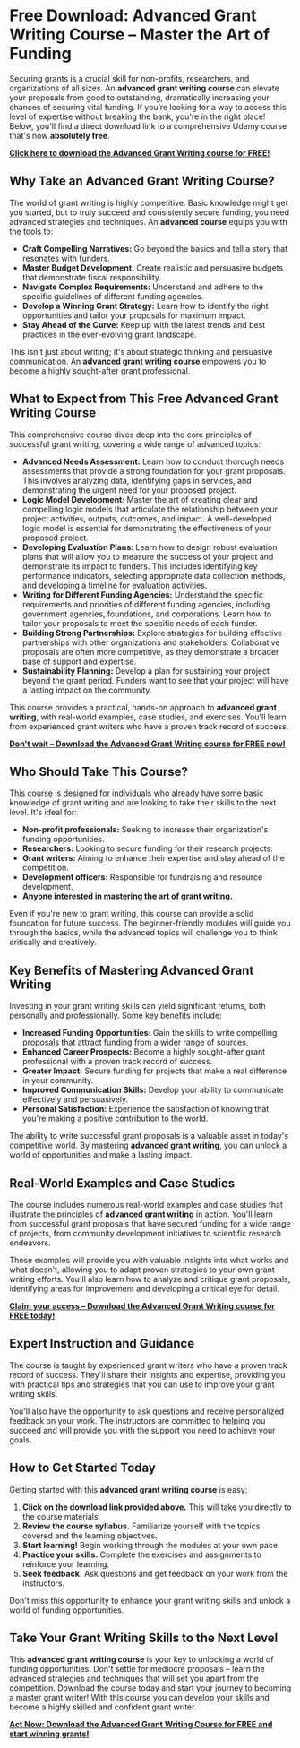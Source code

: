 # Free Download: Advanced Grant Writing Course – Master the Art of Funding

Securing grants is a crucial skill for non-profits, researchers, and organizations of all sizes. An **advanced grant writing course** can elevate your proposals from good to outstanding, dramatically increasing your chances of securing vital funding. If you’re looking for a way to access this level of expertise without breaking the bank, you're in the right place! Below, you'll find a direct download link to a comprehensive Udemy course that's now **absolutely free**.

[**Click here to download the Advanced Grant Writing course for FREE!**](https://udemywork.com/advanced-grant-writing-course)

## Why Take an Advanced Grant Writing Course?

The world of grant writing is highly competitive. Basic knowledge might get you started, but to truly succeed and consistently secure funding, you need advanced strategies and techniques. An **advanced course** equips you with the tools to:

*   **Craft Compelling Narratives:** Go beyond the basics and tell a story that resonates with funders.
*   **Master Budget Development:** Create realistic and persuasive budgets that demonstrate fiscal responsibility.
*   **Navigate Complex Requirements:** Understand and adhere to the specific guidelines of different funding agencies.
*   **Develop a Winning Grant Strategy:** Learn how to identify the right opportunities and tailor your proposals for maximum impact.
*   **Stay Ahead of the Curve:** Keep up with the latest trends and best practices in the ever-evolving grant landscape.

This isn't just about writing; it's about strategic thinking and persuasive communication. An **advanced grant writing course** empowers you to become a highly sought-after grant professional.

## What to Expect from This Free Advanced Grant Writing Course

This comprehensive course dives deep into the core principles of successful grant writing, covering a wide range of advanced topics:

*   **Advanced Needs Assessment:** Learn how to conduct thorough needs assessments that provide a strong foundation for your grant proposals. This involves analyzing data, identifying gaps in services, and demonstrating the urgent need for your proposed project.
*   **Logic Model Development:** Master the art of creating clear and compelling logic models that articulate the relationship between your project activities, outputs, outcomes, and impact. A well-developed logic model is essential for demonstrating the effectiveness of your proposed project.
*   **Developing Evaluation Plans:** Learn how to design robust evaluation plans that will allow you to measure the success of your project and demonstrate its impact to funders. This includes identifying key performance indicators, selecting appropriate data collection methods, and developing a timeline for evaluation activities.
*   **Writing for Different Funding Agencies:** Understand the specific requirements and priorities of different funding agencies, including government agencies, foundations, and corporations. Learn how to tailor your proposals to meet the specific needs of each funder.
*   **Building Strong Partnerships:** Explore strategies for building effective partnerships with other organizations and stakeholders. Collaborative proposals are often more competitive, as they demonstrate a broader base of support and expertise.
*   **Sustainability Planning:** Develop a plan for sustaining your project beyond the grant period. Funders want to see that your project will have a lasting impact on the community.

This course provides a practical, hands-on approach to **advanced grant writing**, with real-world examples, case studies, and exercises. You'll learn from experienced grant writers who have a proven track record of success.

[**Don't wait – Download the Advanced Grant Writing course for FREE now!**](https://udemywork.com/advanced-grant-writing-course)

## Who Should Take This Course?

This course is designed for individuals who already have some basic knowledge of grant writing and are looking to take their skills to the next level. It's ideal for:

*   **Non-profit professionals:** Seeking to increase their organization's funding opportunities.
*   **Researchers:** Looking to secure funding for their research projects.
*   **Grant writers:** Aiming to enhance their expertise and stay ahead of the competition.
*   **Development officers:** Responsible for fundraising and resource development.
*   **Anyone interested in mastering the art of grant writing.**

Even if you're new to grant writing, this course can provide a solid foundation for future success. The beginner-friendly modules will guide you through the basics, while the advanced topics will challenge you to think critically and creatively.

## Key Benefits of Mastering Advanced Grant Writing

Investing in your grant writing skills can yield significant returns, both personally and professionally. Some key benefits include:

*   **Increased Funding Opportunities:** Gain the skills to write compelling proposals that attract funding from a wider range of sources.
*   **Enhanced Career Prospects:** Become a highly sought-after grant professional with a proven track record of success.
*   **Greater Impact:** Secure funding for projects that make a real difference in your community.
*   **Improved Communication Skills:** Develop your ability to communicate effectively and persuasively.
*   **Personal Satisfaction:** Experience the satisfaction of knowing that you're making a positive contribution to the world.

The ability to write successful grant proposals is a valuable asset in today's competitive world. By mastering **advanced grant writing**, you can unlock a world of opportunities and make a lasting impact.

## Real-World Examples and Case Studies

The course includes numerous real-world examples and case studies that illustrate the principles of **advanced grant writing** in action. You'll learn from successful grant proposals that have secured funding for a wide range of projects, from community development initiatives to scientific research endeavors.

These examples will provide you with valuable insights into what works and what doesn't, allowing you to adapt proven strategies to your own grant writing efforts. You'll also learn how to analyze and critique grant proposals, identifying areas for improvement and developing a critical eye for detail.

[**Claim your access – Download the Advanced Grant Writing course for FREE today!**](https://udemywork.com/advanced-grant-writing-course)

## Expert Instruction and Guidance

The course is taught by experienced grant writers who have a proven track record of success. They'll share their insights and expertise, providing you with practical tips and strategies that you can use to improve your grant writing skills.

You'll also have the opportunity to ask questions and receive personalized feedback on your work. The instructors are committed to helping you succeed and will provide you with the support you need to achieve your goals.

## How to Get Started Today

Getting started with this **advanced grant writing course** is easy:

1.  **Click on the download link provided above.** This will take you directly to the course materials.
2.  **Review the course syllabus.** Familiarize yourself with the topics covered and the learning objectives.
3.  **Start learning!** Begin working through the modules at your own pace.
4.  **Practice your skills.** Complete the exercises and assignments to reinforce your learning.
5.  **Seek feedback.** Ask questions and get feedback on your work from the instructors.

Don't miss this opportunity to enhance your grant writing skills and unlock a world of funding opportunities.

## Take Your Grant Writing Skills to the Next Level

This **advanced grant writing course** is your key to unlocking a world of funding opportunities. Don't settle for mediocre proposals – learn the advanced strategies and techniques that will set you apart from the competition. Download the course today and start your journey to becoming a master grant writer! With this course you can develop your skills and become a highly skilled and confident grant writer.

[**Act Now: Download the Advanced Grant Writing Course for FREE and start winning grants!**](https://udemywork.com/advanced-grant-writing-course)
